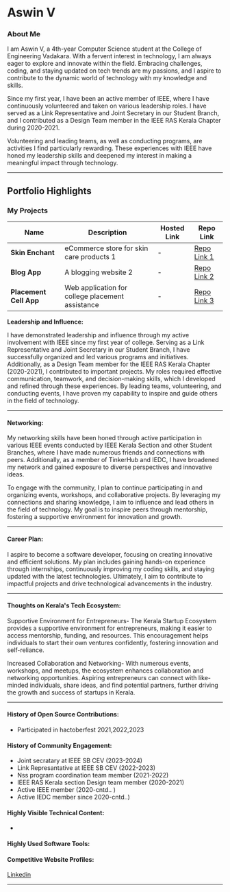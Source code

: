 # Aswin V 

### About Me



I am Aswin V, a 4th-year Computer Science student at the College of Engineering Vadakara. With a fervent interest in technology, I am always eager to explore and innovate within the field. Embracing challenges, coding, and staying updated on tech trends are my passions, and I aspire to contribute to the dynamic world of technology with my knowledge and skills.

Since my first year, I have been an active member of IEEE, where I have continuously volunteered and taken on various leadership roles. I have served as a Link Representative and Joint Secretary in our Student Branch, and I contributed as a Design Team member in the IEEE RAS Kerala Chapter during 2020-2021. 

Volunteering and leading teams, as well as conducting programs, are activities I find particularly rewarding. These experiences with IEEE have honed my leadership skills and deepened my interest in making a meaningful impact through technology.

---

## Portfolio Highlights

### My Projects

| Name                | Description                                                               | Hosted Link                              | Repo Link                                                      |
|---------------------|---------------------------------------------------------------------------|------------------------------------------|----------------------------------------------------------------|
| **Skin Enchant**  |  eCommerce store for skin care products 1                                              | -    | [Repo Link 1](https://github.com/ITSASWINV/skin_enchant )             |
| **Blog App**  | A blogging website 2                                              | -    | [Repo Link 2](https://github.com/ITSASWINV/BLOG_APP)             |
| **Placement Cell App**  |  Web application for college placement assistance                                              | -    | [Repo Link 3](https://github.com/ITSASWINV/group_05_main_project)            |


**Leadership and Influence:**

I have demonstrated leadership and influence through my active involvement with IEEE since my first year of college. Serving as a Link Representative and Joint Secretary in our Student Branch, I have successfully organized and led various programs and initiatives. Additionally, as a Design Team member for the IEEE RAS Kerala Chapter (2020-2021), I contributed to important projects. My roles required effective communication, teamwork, and decision-making skills, which I developed and refined through these experiences. By leading teams, volunteering, and conducting events, I have proven my capability to inspire and guide others in the field of technology.

---

#### Networking:




My networking skills have been honed through active participation in various IEEE events conducted by IEEE Kerala Section and other Student Branches, where I have made numerous friends and connections with peers. Additionally, as a member of TinkerHub and IEDC, I have broadened my network and gained exposure to diverse perspectives and innovative ideas.

To engage with the community, I plan to continue participating in and organizing events, workshops, and collaborative projects. By leveraging my connections and sharing knowledge, I aim to influence and lead others in the field of technology. My goal is to inspire peers through mentorship, fostering a supportive environment for innovation and growth.

---

#### Career Plan:



I aspire to become a software developer, focusing on creating innovative and efficient solutions. My plan includes gaining hands-on experience through internships, continuously improving my coding skills, and staying updated with the latest technologies. Ultimately, I aim to contribute to impactful projects and drive technological advancements in the industry.

---

#### Thoughts on Kerala's Tech Ecosystem:



Supportive Environment for Entrepreneurs-
   The Kerala Startup Ecosystem provides a supportive environment for entrepreneurs, making it easier to access mentorship, funding, and resources. This encouragement helps individuals to start their own ventures confidently, fostering innovation and self-reliance.

Increased Collaboration and Networking-
   With numerous events, workshops, and meetups, the ecosystem enhances collaboration and networking opportunities. Aspiring entrepreneurs can connect with like-minded individuals, share ideas, and find potential partners, further driving the growth and success of startups in Kerala.

---

#### History of Open Source Contributions:

- Participated in hactoberfest 2021,2022,2023

#### History of Community Engagement:

-  Joint secratary at IEEE SB CEV (2023-2024)
- Link Represantative at IEEE SB CEV (2022-2023)
- Nss program coordination team member (2021-2022)
- IEEE RAS Kerala section Design team member (2020-2021)
- Active IEEE member (2020-cntd.. )
- Active IEDC member since 2020-cntd..)
#### Highly Visible Technical Content:

- 

#### Highly Used Software Tools:



#### Competitive Website Profiles:

 [Linkedin](https://www.linkedin.com/in/aswinvezhakkodan/) 



---

